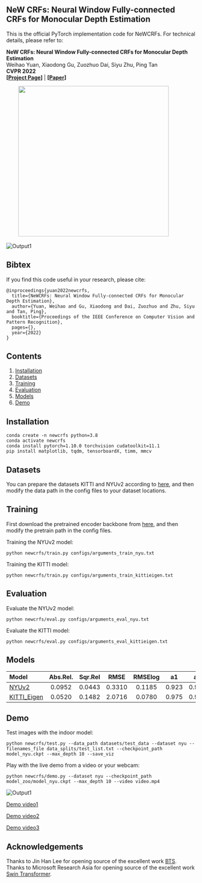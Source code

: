 ## NeW CRFs: Neural Window Fully-connected CRFs for Monocular Depth Estimation

This is the official PyTorch implementation code for NeWCRFs. For technical details, please refer to:

**NeW CRFs: Neural Window Fully-connected CRFs for Monocular Depth Estimation** <br />
Weihao Yuan, Xiaodong Gu, Zuozhuo Dai, Siyu Zhu, Ping Tan <br />
**CVPR 2022** <br />
**[[Project Page](https://weihaosky.github.io/newcrfs/)]** | 
**[[Paper](https://arxiv.org/abs/2203.01502)]** <br />


<p float="left">
  &emsp;&emsp; <img src="files/intro.png" width="400" />
</p>
<!-- <p float="left">
  <img src="files/office_00633.jpg" width="200" />
  <img src="files/office_00633_depth.jpg" width="200" />
  <img src="files/office_00633_pcd.jpg" width="240" />
</p> -->

![Output1](files/output_nyu2_compressed.gif)

## Bibtex
If you find this code useful in your research, please cite:

```
@inproceedings{yuan2022newcrfs,
  title={NeWCRFs: Neural Window Fully-connected CRFs for Monocular Depth Estimation},
  author={Yuan, Weihao and Gu, Xiaodong and Dai, Zuozhuo and Zhu, Siyu and Tan, Ping},
  booktitle={Proceedings of the IEEE Conference on Computer Vision and Pattern Recognition},
  pages={},
  year={2022}
}
```

## Contents
1. [Installation](#installation)
2. [Datasets](#datasets)
3. [Training](#training)
4. [Evaluation](#evaluation)
5. [Models](#models)
6. [Demo](#demo)

## Installation
```
conda create -n newcrfs python=3.8
conda activate newcrfs
conda install pytorch=1.10.0 torchvision cudatoolkit=11.1
pip install matplotlib, tqdm, tensorboardX, timm, mmcv
```


## Datasets
You can prepare the datasets KITTI and NYUv2 according to [here](https://github.com/cleinc/bts), and then modify the data path in the config files to your dataset locations.


## Training
First download the pretrained encoder backbone from [here](https://github.com/microsoft/Swin-Transformer), and then modify the pretrain path in the config files.

Training the NYUv2 model:
```
python newcrfs/train.py configs/arguments_train_nyu.txt
```

Training the KITTI model:
```
python newcrfs/train.py configs/arguments_train_kittieigen.txt
```

## Evaluation
Evaluate the NYUv2 model:
```
python newcrfs/eval.py configs/arguments_eval_nyu.txt
```

Evaluate the KITTI model:
```
python newcrfs/eval.py configs/arguments_eval_kittieigen.txt
```

## Models
| Model | Abs.Rel. | Sqr.Rel | RMSE | RMSElog | a1 | a2 | a3| SILog| 
| :--- | :---: | :---: | :---: |  :---: |  :---: |  :---: |  :---: |  :---: |
|[NYUv2](https://virutalbuy-public.oss-cn-hangzhou.aliyuncs.com/share/newcrfs/models/model_nyu.ckpt) | 0.0952 | 0.0443 | 0.3310 | 0.1185 | 0.923 | 0.992 | 0.998 | 9.1023 |
|[KITTI_Eigen](https://virutalbuy-public.oss-cn-hangzhou.aliyuncs.com/share/newcrfs/models/model_kittieigen.ckpt) | 0.0520 | 0.1482 | 2.0716 | 0.0780 | 0.975 | 0.997 | 0.999 | 6.9859 |


## Demo
Test images with the indoor model:
```
python newcrfs/test.py --data_path datasets/test_data --dataset nyu --filenames_file data_splits/test_list.txt --checkpoint_path model_nyu.ckpt --max_depth 10 --save_viz
```

Play with the live demo from a video or your webcam:
```
python newcrfs/demo.py --dataset nyu --checkpoint_path model_zoo/model_nyu.ckpt --max_depth 10 --video video.mp4
```

![Output1](files/output_nyu1_compressed.gif)

[Demo video1](https://www.youtube.com/watch?v=RrWQIpXoP2Y)

[Demo video2](https://www.youtube.com/watch?v=fD3sWH_54cg)

[Demo video3](https://www.youtube.com/watch?v=IztmOYZNirM)

## Acknowledgements
Thanks to Jin Han Lee for opening source of the excellent work [BTS](https://github.com/cleinc/bts).
Thanks to Microsoft Research Asia for opening source of the excellent work [Swin Transformer](https://github.com/microsoft/Swin-Transformer).